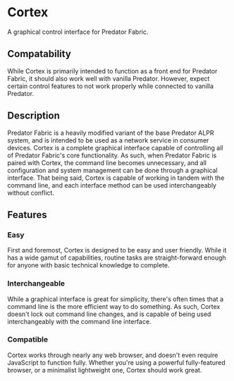 # Cortex

A graphical control interface for Predator Fabric.


## Compatability

While Cortex is primarily intended to function as a front end for Predator Fabric, it should also work well with vanilla Predator. However, expect certain control features to not work properly while connected to vanilla Predator.


## Description

Predator Fabric is a heavily modified variant of the base Predator ALPR system, and is intended to be used as a network service in consumer devices. Cortex is a complete graphical interface capable of controlling all of Predator Fabric's core functionality. As such, when Predator Fabric is paired with Cortex, the command line becomes unnecessary, and all configuration and system management can be done through a graphical interface. That being said, Cortex is capable of working in tandem with the command line, and each interface method can be used interchangeably without conflict.


## Features

### Easy

First and foremost, Cortex is designed to be easy and user friendly. While it has a wide gamut of capabilities, routine tasks are straight-forward enough for anyone with basic technical knowledge to complete.

### Interchangeable

While a graphical interface is great for simplicity, there's often times that a command line is the more efficient way to do something. As such, Cortex doesn't lock out command line changes, and is capable of being used interchangeably with the command line interface.

### Compatible

Cortex works through nearly any web browser, and doesn't even require JavaScript to function fully. Whether you're using a powerful fully-featured browser, or a minimalist lightweight one, Cortex should work great.
